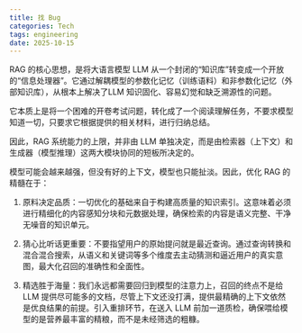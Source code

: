 ```yaml
---
title: 找 Bug
categories: Tech
tags: engineering
date: 2025-10-15
---
```


RAG 的核心思想，是将大语言模型 LLM 从一个封闭的“知识库”转变成一个开放的“信息处理器”。它通过解耦模型的参数化记忆（训练语料）和非参数化记忆（外部知识库），从根本上解决了LLM 知识固化、容易幻觉和缺乏溯源性的问题。

它本质上是将一个困难的开卷考试问题，转化成了一个阅读理解任务，不要求模型知道一切，只要求它根据提供的相关材料，进行归纳总结。

因此，RAG 系统能力的上限，并非由 LLM 单独决定，而是由检索器（上下文）和生成器（模型推理）这两大模块协同的短板所决定的。

模型可能会越来越强，但没有好的上下文，模型也只能扯淡。因此，优化 RAG 的精髓在于：

1. 原料决定品质：一切优化的基础来自于构建高质量的知识索引。这意味着必须进行精细化的内容感知分块和元数据处理，确保检索的内容是语义完整、干净无噪音的知识单元。

2. 猜心比听话更重要：不要指望用户的原始提问就是最近查询。通过查询转换和混合混合搜索，从语义和关键词等多个维度去主动猜测和逼近用户的真实意图，最大化召回的准确性和全面性。

3. 精选胜于海量：我们永远都需要回归到模型的注意力上，召回的终点不是给 LLM 提供尽可能多的文档，尽管上下文还没打满，提供最精确的上下文依然是优良结果的前提。引入重排环节，在送入 LLM 前加一道质检，确保喂给模型的是营养最丰富的精粮，而不是未经筛选的粗糠。
